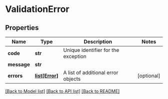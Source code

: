 # ValidationError

## Properties
Name | Type | Description | Notes
------------ | ------------- | ------------- | -------------
**code** | **str** | Unique identifier for the exception | 
**message** | **str** |  | 
**errors** | [**list[Error]**](Error.md) | A list of additional error objects | [optional] 

[[Back to Model list]](../README.md#documentation-for-models) [[Back to API list]](../README.md#documentation-for-api-endpoints) [[Back to README]](../README.md)


